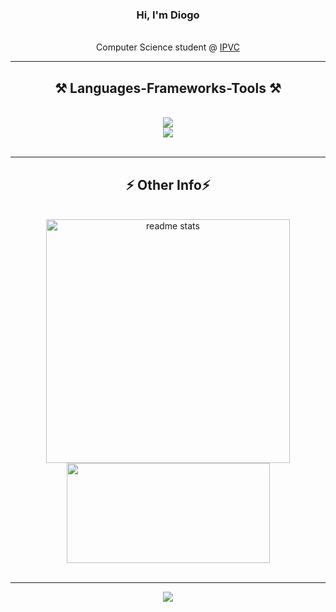 <h3 align="center">Hi, I'm Diogo</h3>

<br/>

<div align="center">
 Computer Science student @ <a href=https://www.ipvc.pt/cursos/engenharia-informatica/ target="_blank">IPVC</a>

</div>
 
 <hr/>
 
<h2 align="center">⚒️ Languages-Frameworks-Tools ⚒️</h2>
<br/>
<div align="center">
    <img src="https://skillicons.dev/icons?i=html,css,typescript,angular,latex,python"/>
 <br/>
    <img src="https://skillicons.dev/icons?i=docker,cs,c,java,postgres,unity" /><br>
</div>

<br/>
<hr/>

<h2 align="center">⚡ Other Info⚡</h2>
<br>
<div align=center>
 <img width=390 src="https://github-readme-stats-salesp07.vercel.app/api?username=DiogoROliveira&count_private=true&show_icons=true&theme=react&rank_icon=github&border_radius=10" alt="readme stats"/>
 <img width=325 height=160 src="https://github-readme-stats.vercel.app/api/top-langs/?username=DiogoROliveira&layout=compact&theme=react"/>
</div>

<br/>
<hr/>

<p align="center">
    <img src="https://spotify-github-profile.vercel.app/api/view?uid=znczt7ywygj7idskorxpxsmbd&cover_image=true&theme=default&show_offline=false&background_color=121212&interchange=true">
</p>



<br/><br/>
